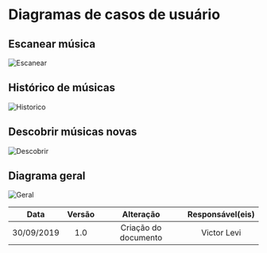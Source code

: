 # Diagramas de casos de usuário

## Escanear música
![Escanear](https://raw.githubusercontent.com/Requisitos2-2019/Shazam/master/docs/assets/img/DCU/DCU_escanear.png)

## Histórico de músicas
![Historico](https://raw.githubusercontent.com/Requisitos2-2019/Shazam/master/docs/assets/img/DCU/DCU_historico.png)

## Descobrir músicas novas
![Descobrir](https://raw.githubusercontent.com/Requisitos2-2019/Shazam/master/docs/assets/img/DCU/DCU_descobrir.png)

## Diagrama geral
![Geral](https://raw.githubusercontent.com/Requisitos2-2019/Shazam/master/docs/assets/img/DCU/DCU_geral.png)

|Data|Versão|Alteração|Responsável(eis)|
|:--:|:----:|:-------:|:---:|
| 30/09/2019 | 1.0 | Criação do documento | Victor Levi |
